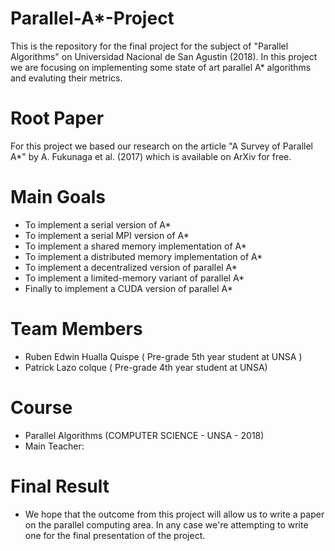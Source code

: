 # Parallel-A*-Project
This is the repository for the final project for the subject of "Parallel Algorithms" on Universidad Nacional de San Agustin (2018). In this project we are focusing on implementing some state of art parallel A* algorithms and evaluting their metrics.

# Root Paper
For this project we based our research on the article "A Survey of Parallel A*" by A. Fukunaga et al. (2017) which is available on ArXiv for free.

# Main Goals
 - To implement a serial version of A*
 - To implement a serial MPI version of A*
 - To implement a shared memory implementation of A*
 - To implement a distributed memory implementation of A*
 - To implement a decentralized version of parallel A*
 - To implement a limited-memory variant of parallel A*
 - Finally to implement a CUDA version of parallel A*

# Team Members
 - Ruben Edwin Hualla Quispe ( Pre-grade 5th year student at UNSA )
 - Patrick Lazo colque ( Pre-grade 4th year student at UNSA)

# Course
 - Parallel Algorithms (COMPUTER SCIENCE - UNSA - 2018)
 - Main Teacher: 

# Final Result
* We hope that the outcome from this project will allow us to write a paper on the parallel computing area. In any case we're attempting to write one for the final presentation of the project.
